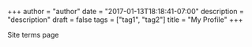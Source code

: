 +++
author = "author"
date = "2017-01-13T18:18:41-07:00"
description = "description"
draft = false
tags = ["tag1", "tag2"]
title = "My Profile"
+++

Site terms page
